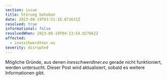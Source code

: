 ```yaml
---
section: issue
title: Störung behoben
date: 2023-08-19T03:51:18.071631Z
resolved: true
informational: false
resolvedWhen: 2023-08-19T04:13:54.027662Z
affected:
  - inesschwerdtner.eu
severity: disrupted
---
```

Mögliche Gründe, aus denen *inesschwerdtner.eu* gerade nicht funktioniert, werden untersucht. Dieser Post wird aktualisiert, sobald es weitere Informationen gibt.

        